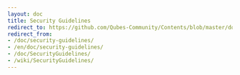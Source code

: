 ```yaml
---
layout: doc
title: Security Guidelines
redirect_to: https://github.com/Qubes-Community/Contents/blob/master/docs/security/security-guidelines.md
redirect_from:
- /doc/security-guidelines/
- /en/doc/security-guidelines/
- /doc/SecurityGuidelines/
- /wiki/SecurityGuidelines/
---
```


